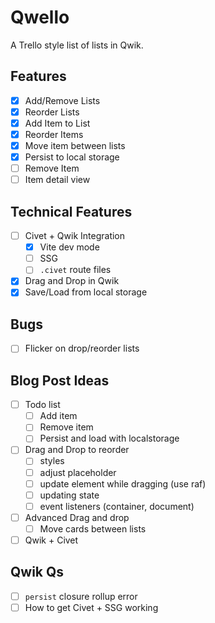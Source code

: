 # Qwello

A Trello style list of lists in Qwik.

## Features

- [x] Add/Remove Lists
- [x] Reorder Lists
- [x] Add Item to List
- [x] Reorder Items
- [x] Move item between lists
- [x] Persist to local storage
- [ ] Remove Item
- [ ] Item detail view

## Technical Features

- [ ] Civet + Qwik Integration
  - [x] Vite dev mode
  - [ ] SSG
  - [ ] `.civet` route files
- [x] Drag and Drop in Qwik
- [x] Save/Load from local storage

## Bugs

- [ ] Flicker on drop/reorder lists

## Blog Post Ideas

- [ ] Todo list
  - [ ] Add item
  - [ ] Remove item
  - [ ] Persist and load with localstorage
- [ ] Drag and Drop to reorder
  - [ ] styles
  - [ ] adjust placeholder
  - [ ] update element while dragging (use raf)
  - [ ] updating state
  - [ ] event listeners (container, document)
- [ ] Advanced Drag and drop
  - [ ] Move cards between lists
- [ ] Qwik + Civet

## Qwik Qs

- [ ] `persist` closure rollup error
- [ ] How to get Civet + SSG working
